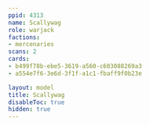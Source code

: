 ```yaml
---
ppid: 4313
name: Scallywag
role: warjack
factions:
- mercenaries
scans: 2
cards:
- b499f78b-ebe5-3619-a560-c603088269a3
- a554e7f6-3e6d-3f1f-a1c1-fbaff9f0b23e

layout: model
title: Scallywag
disableToc: true
hidden: true
---
```

